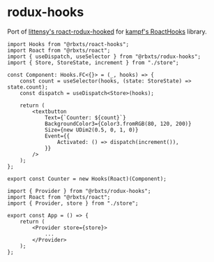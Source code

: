 # rodux-hooks

Port of [littensy's roact-rodux-hooked](https://github.com/littensy/roact-rodux-hooked) for [kampf's RoactHooks](https://www.npmjs.com/package/@rbxts/roact-hooks) library.

```tsx
import Hooks from "@rbxts/roact-hooks";
import Roact from "@rbxts/roact";
import { useDispatch, useSelector } from "@rbxts/rodux-hooks";
import { Store, StoreState, increment } from "./store";

const Component: Hooks.FC<{}> = (_, hooks) => {
	const count = useSelector(hooks, (state: StoreState) => state.count);
	const dispatch = useDispatch<Store>(hooks);

	return (
		<textbutton
			Text={`Counter: ${count}`}
			BackgroundColor3={Color3.fromRGB(80, 120, 200)}
			Size={new UDim2(0.5, 0, 1, 0)}
			Event={{
				Activated: () => dispatch(increment()),
			}}
		/>
	);
};

export const Counter = new Hooks(Roact)(Component);
```

```tsx
import { Provider } from "@rbxts/rodux-hooks";
import Roact from "@rbxts/roact";
import { Provider, store } from "./store";

export const App = () => {
	return (
		<Provider store={store}>
			...
		</Provider>
	);
};
```